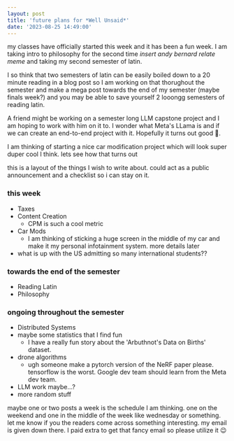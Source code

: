 ```yaml
---
layout: post
title: 'future plans for *Well Unsaid*'
date: '2023-08-25 14:49:00'
---
```


my classes have officially started this week and it has been a fun week. I am taking intro to philosophy for the 
second time *insert andy bernard relate meme* and taking my second semester of latin. 

I so think that two semesters of latin can be easily boiled down to a 20 minute reading in a blog post so I am working 
on that thorughout the semester and make a mega post towards the end of my semester (maybe finals week?) and you may 
be able to save yourself 2 looongg semesters of reading latin. 

A friend might be working on a semester long LLM capstone project and I am hoping to work with him on it to. I wonder
what Meta's LLama is and if we can create an end-to-end project with it. Hopefully it turns out good 🤞.

I am thinking of starting a nice car modification project which will look super duper cool I think. lets see how 
that turns out 

this is a layout of the things I wish to write about. could act as a public announcement and a checklist so i can stay
on it. 


### this week

- Taxes 
- Content Creation 
    - CPM is such a cool metric
- Car Mods 
    - I am thinking of sticking a huge screen in the middle of my car and make it my personal infotainment system. more
      details later
- what is up with the US admitting so many international students?? 

### towards the end of the semester

- Reading Latin 
- Philosophy 

### ongoing throughout the semester

- Distributed Systems 
- maybe some statistics that I find fun 
    - I have a really fun story about the 'Arbuthnot's Data on Births' dataset.
- drone algorithms
    - ugh someone make a pytorch version of the NeRF paper please. tensorflow is the worst. Google dev team should 
      learn from the Meta dev team.
- LLM work maybe...?
- more random stuff

maybe one or two posts a week is the schedule I am thinking. one on the weekend and one in the middle of the week 
like wednesday or something. let me know if you the readers come across something interesting. my email is given down
there. I paid extra to get that fancy email so please utilize it 😉

